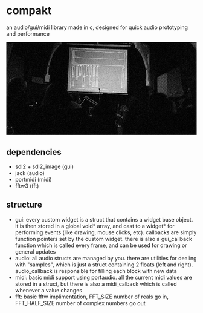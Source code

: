 # compakt

an audio/gui/midi library made in c, designed for quick audio prototyping and performance

<p align="center">
  <img alt="performing live with compakt" src="gig.jpg"/>
</p>

## dependencies
- sdl2 + sdl2_image (gui)
- jack (audio)
- portmidi (midi)
- fftw3 (fft)

## structure
- gui: every custom widget is a struct that contains a widget base object. it is then stored in a global void* array, and cast to a widget* for performing events (like drawing, mouse clicks, etc). callbacks are simply function pointers set by the custom widget. there is also a gui_callback function which is called every frame, and can be used for drawing or general updates
- audio: all audio structs are managed by you. there are utilities for dealing with "samples", which is just a struct containing 2 floats (left and right). audio_callback is responsible for filling each block with new data
- midi: basic midi support using portaudio. all the current midi values are stored in a struct, but there is also a midi_calback which is called whenever a value changes
- fft: basic fftw implimentation, FFT_SIZE number of reals go in, FFT_HALF_SIZE number of complex numbers go out
